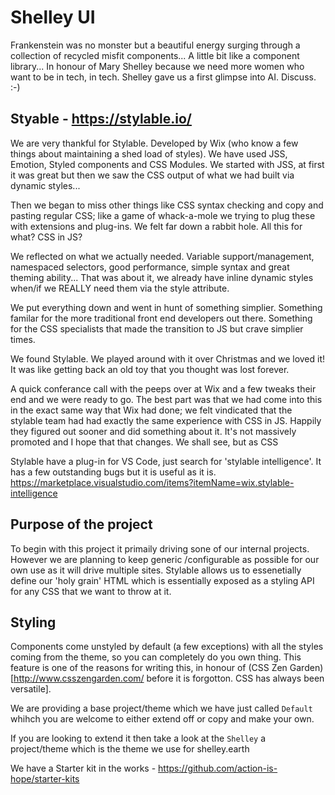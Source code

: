 # Shelley UI

Frankenstein was no monster but a beautiful energy surging through a collection of recycled misfit components... A little bit like a component library... In honour of Mary Shelley because we need more women who want to be in tech, in tech. Shelley gave us a first glimpse into AI. Discuss. :-)

## Styable - https://stylable.io/

We are very thankful for Stylable. Developed by Wix (who know a few things about maintaining a shed load of styles). We have used JSS, Emotion, Styled components and CSS Modules. We started with JSS, at first it was great but then we saw the CSS output of what we had built via dynamic styles...

Then we began to miss other things like CSS syntax checking and copy and pasting regular CSS; like a game of whack-a-mole we trying to plug these with extensions and plug-ins. We felt far down a rabbit hole. All this for what? CSS in JS?

We reflected on what we actually needed. Variable support/management, namespaced selectors, good performance, simple syntax and great theming ability... That was about it, we already have inline dynamic styles when/if we REALLY need them via the style attribute.

We put everything down and went in hunt of something simplier. Something familar for the more traditional front end developers out there. Something for the CSS specialists that made the transition to JS but crave simplier times.

We found Stylable. We played around with it over Christmas and we loved it! It was like getting back an old toy that you thought was lost forever.

A quick conferance call with the peeps over at Wix and a few tweaks their end and we were ready to go. The best part was that we had come into this in the exact same way that Wix had done; we felt vindicated that the stylable team had had exactly the same experience with CSS in JS. Happily they figured out sooner and did something about it. It's not massively promoted and I hope that that changes. We shall see, but as CSS 

Stylable have a plug-in for VS Code, just search for 'stylable intelligence'. It has a few outstanding bugs but it is useful as it is.
https://marketplace.visualstudio.com/items?itemName=wix.stylable-intelligence

## Purpose of the project

To begin with this project it primaily driving sone of our internal projects. However we are planning to keep generic /configurable as possible for our own use as it will drive multiple sites. Stylable allows us to essenetially define our 'holy grain' HTML which is essentially exposed as a styling API for any CSS that we want to throw at it.

## Styling
Components come unstyled by default (a few exceptions) with all the styles coming from the theme, so you can completely do you own thing. This feature is one of the reasons for writing this, in honour of (CSS Zen Garden)[http://www.csszengarden.com/ before it is forgotton. CSS has always been versatile].

We are providing a base project/theme which we have just called `Default` whihch you are welcome to either extend off or copy and make your own.

If you are looking to extend it then take a look at the `Shelley` a project/theme which is the theme we use for shelley.earth

We have a Starter kit in the works - https://github.com/action-is-hope/starter-kits

